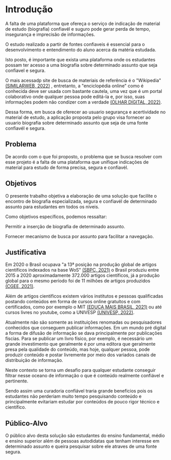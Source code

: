 # Introdução

A falta de uma plataforma que ofereça o serviço de indicação de material de estudo (biografia) confiavél e suguro pode gerar perda de tempo, insegurança e imprecisão de informações.

O estudo realizado a partir de fontes confiaveis é essencial para o desenvolvimento e entendimento do aluno acerca da matéria estudada.

Isto posto, é importante que exista uma plataforma onde os estudantes possam ter acesso a uma biografia sobre determinado assunto que seja confiavel e segura.

O mais acessadp site de busca de materiais de referência é o "Wikipedia" [(SIMILARWEB, 2022)](https://www.similarweb.com/pt/top-websites/) , entretanto, a "enciclopédia online" como é conhecida deve ser usada com bastante cautela, uma vez que é um portal colaborativo onde qualquer pessoa pode editá-la e, por isso, suas informações podem não condizer com a verdade [(OLHAR DIGITAL, 2022)](https://olhardigital.com.br/2021/07/20/internet-e-redes-sociais/cofundador-da-wikipedia-diz-que-o-site-nao-e-confiavel/).

Dessa forma, em busca de oferecer ao usuario segurança e acertividade no material de estudo, a aplicação proposta pelo grupo visa fornecer ao usuario biografia sobre determinado assunto que seja de uma fonte confiavél e segura.

## Problema
De acordo com o que foi proposto, o problema que se busca resolver com esse projeto é a falta de uma plataforma que unifique indicações de material para estudo de forma precisa, segura e confiavél. 


## Objetivos

O presente trabalho objetiva a elaboração de uma solução que facilite o encontro de biografia especializada, segura e confiavél de determinado assunto para estudantes em todos os niveis.

Como objetivos específicos, podemos ressaltar:

Permitir a inserção de biografia de determinado assunto.

Fornecer mecanismo de busca por assunto para facilitar a navegação.
 
## Justificativa

Em 2020 o Brasil ocupava "a 13ª posição na produção global de artigos científicos indexados na base WoS" [(SBPC, 2021)](http://portal.sbpcnet.org.br/noticias/producao-brasileira-de-artigos-cresce-32-em-2020-em-relacao-a-2015/) o Brasil produziu entre 2015 a 2020 aproximadamente 372.000 artigos científicos, já a produção global para o mesmo período foi de 11 milhões de artigos produzidos [(CGEE, 2021)](https://www.cgee.org.br/documents/10195/734063/CGEE_Pan_Cie_Bra_2015-20.pdf).

Além de artigos científicos existem vários institutos e pessoas qualificadas postando conteúdos em forma de cursos online gratuítos e com certificados, como por exemplo o MIT [(EDUCA MAIS BRASIL, 2021)](https://www.educamaisbrasil.com.br/educacao/noticias/mit-disponibiliza-cursos-online-gratuitos-com-certificado) ou até cursos livres no youtube, como a UNIVESP [(UNIVESP, 2022)](https://www.youtube.com/user/univesptv).

Atualmente não são somente as instituições renomadas ou pesquisadores conhecidos que conseguem publicar informações. Em um mundo pré digital a forma de difusão de informação se dava principalmente por publicações físcias. Para se publicar um livro físico, por exemplo, é necessário um grande investimento que geralmente é por uma  editora que geralmente presa pela qualidade do conteúdo, mas hoje, qualquer pessoa, pode produzir conteúdo e postar livremente por meio dos variados canais de distribuição de informação. 

Neste contexto se torna um desafio para qualquer estudante conseguir filtrar nesse oceano de informação o que é conteúdo realmente confiável e pertinente.

Sendo assim uma curadoria confiável traria grande beneficios pois os estudantes não perderiam muito tempo pesquisando conteúdo e principalmente evitariam estudar por conteúdos de pouco rigor técnico e científico.

## Público-Alvo

O público alvo desta solução são estudantes do ensino fundamental, médio e ensino superior além de pessoas autodidatas que tenham interesse em determinado assunto e queira pesquisar sobre ele atraves de uma fonte segura.

